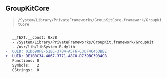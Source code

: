 ## GroupKitCore

> `/System/Library/PrivateFrameworks/GroupKitCore.framework/GroupKitCore`

```diff

   __TEXT.__const: 0x38
   - /System/Library/PrivateFrameworks/GroupKit.framework/GroupKit
   - /usr/lib/libSystem.B.dylib
-  UUID: 01D690FE-51EC-37B4-A5F6-C3DF4C453BEE
+  UUID: DE1B0C34-4067-3771-A8C0-D739BC3934CB
   Functions: 0
   Symbols:   2
   CStrings:  0

```
